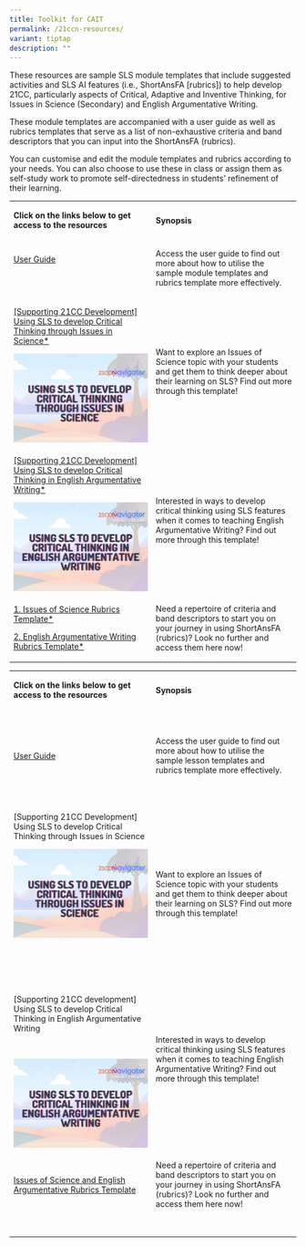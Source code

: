 ```yaml
---
title: Toolkit for CAIT
permalink: /21ccn-resources/
variant: tiptap
description: ""
---
```

<p>These resources are sample SLS module templates that include suggested
activities and SLS AI features (i.e., ShortAnsFA [rubrics]) to help develop
21CC, particularly aspects of Critical, Adaptive and Inventive Thinking,
for Issues in Science (Secondary) and English Argumentative Writing.</p>
<p></p>
<p>These module templates are accompanied with a user guide as well as rubrics
templates that serve as a list of non-exhaustive criteria and band descriptors
that you can input into the ShortAnsFA (rubrics).</p>
<p></p>
<p>You can customise and edit the module templates and rubrics according
to your needs. You can also choose to use these in class or assign them
as self-study work to promote self-directedness in students’ refinement
of their learning.</p>
<table style="minWidth: 50px">
<colgroup>
<col>
<col>
</colgroup>
<tbody>
<tr>
<td rowspan="1" colspan="1">
<p><strong>Click on the links below to get access to the resources</strong>
</p>
</td>
<td rowspan="1" colspan="1">
<p><strong>Synopsis</strong>
</p>
</td>
</tr>
<tr>
<td rowspan="1" colspan="1">
<p><a href="https://for.edu.sg/caitguide" rel="noopener noreferrer nofollow" target="_blank"><u>User Guide</u></a>
</p>
<p>&nbsp;</p>
</td>
<td rowspan="1" colspan="1">
<p>Access the user guide to find out more about how to utilise the sample
module templates and rubrics template more effectively.</p>
</td>
</tr>
<tr>
<td rowspan="1" colspan="1">
<p><a href="https://for.edu.sg/caitsls-sci" rel="noopener noreferrer nofollow" target="_blank"><u>[Supporting 21CC Development] Using SLS to develop Critical Thinking through Issues in Science*</u></a>
</p>
<div class="isomer-image-wrapper">
<img style="width: 100%" height="auto" width="100%" alt="" src="/images/Screenshot_2024_06_26_at_5_00_41_PM.png">
</div>
</td>
<td rowspan="1" colspan="1">
<p>Want to explore an Issues of Science topic with your students and get
them to think deeper about their learning on SLS? Find out more through
this template!</p>
</td>
</tr>
<tr>
<td rowspan="1" colspan="1">
<p><a href="https://for.edu.sg/caitsls-el" rel="noopener noreferrer nofollow" target="_blank"><u>[Supporting 21CC Development] Using SLS to develop Critical Thinking in English Argumentative Writing*</u></a>
</p>
<div class="isomer-image-wrapper">
<img style="width: 100%" height="auto" width="100%" alt="" src="/images/Screenshot_2024_06_26_at_5_11_04_PM.png">
</div>
</td>
<td rowspan="1" colspan="1">
<p>Interested in ways to develop critical thinking using SLS features when
it comes to teaching English Argumentative Writing? Find out more through
this template!</p>
</td>
</tr>
<tr>
<td rowspan="1" colspan="1">
<p><a href="https://for.edu.sg/caitrubrics-sci" rel="noopener noreferrer nofollow" target="_blank"><u>1. Issues of Science Rubrics Template*</u></a>
</p>
<p><a href="https://for.edu.sg/caitrubrics-el" rel="noopener noreferrer nofollow" target="_blank"><u>2. English Argumentative Writing Rubrics Template*</u></a>
</p>
</td>
<td rowspan="1" colspan="1">
<p>Need a repertoire of criteria and band descriptors to start you on your
journey in using ShortAnsFA (rubrics)? Look no further and access them
here now!</p>
</td>
</tr>
</tbody>
</table>
<table style="minWidth: 50px">
<colgroup>
<col>
<col>
</colgroup>
<tbody>
<tr>
<td rowspan="1" colspan="1">
<p><strong>Click on the links below to get access to the resources</strong>
</p>
<p>&nbsp;</p>
</td>
<td rowspan="1" colspan="1">
<p><strong>Synopsis</strong>
</p>
<p>&nbsp;</p>
</td>
</tr>
<tr>
<td rowspan="1" colspan="1">
<p><a href="https://drive.google.com/drive/folders/1EE33qcG-gazq3v69ee4hLLdITdfFhOIP?usp=drive_link" rel="noopener noreferrer nofollow" target="_blank">User Guide</a>
</p>
<p>&nbsp;</p>
</td>
<td rowspan="1" colspan="1">
<p>Access the user guide to find out more about how to utilise the sample
lesson templates and rubrics template more effectively.</p>
<p>&nbsp;</p>
</td>
</tr>
<tr>
<td rowspan="1" colspan="1">
<p>[Supporting 21CC Development] Using SLS to develop Critical Thinking through
Issues in Science</p>
<p></p>
<div class="isomer-image-wrapper">
<img style="width: 100%" height="auto" width="100%" alt="" src="/images/Screenshot_2024_06_26_at_5_00_41_PM.png">
</div>
<p>&nbsp;</p>
<p>&nbsp;</p>
</td>
<td rowspan="1" colspan="1">
<p>Want to explore an Issues of Science topic with your students and get
them to think deeper about their learning on SLS? Find out more through
this template!</p>
</td>
</tr>
<tr>
<td rowspan="1" colspan="1">
<p>[Supporting 21CC development] Using SLS to develop Critical Thinking in
English Argumentative Writing</p>
<p>&nbsp;</p>
<div class="isomer-image-wrapper">
<img style="width: 100%" height="auto" width="100%" alt="" src="/images/Screenshot_2024_06_26_at_5_11_04_PM.png">
</div>
</td>
<td rowspan="1" colspan="1">
<p>Interested in ways to develop critical thinking using SLS features when
it comes to teaching English Argumentative Writing? Find out more through
this template!</p>
<p>&nbsp;</p>
</td>
</tr>
<tr>
<td rowspan="1" colspan="1">
<p><a href="https://drive.google.com/drive/folders/1U4Ro3k06pwrqpOXtBZTfTJ2N1imC4cwY" rel="noopener noreferrer nofollow" target="_blank">Issues of Science and English Argumentative Rubrics Template</a>
</p>
<p>&nbsp;</p>
</td>
<td rowspan="1" colspan="1">
<p>Need a repertoire of criteria and band descriptors to start you on your
journey in using ShortAnsFA (rubrics)? Look no further and access them
here now!</p>
<p>&nbsp;</p>
</td>
</tr>
</tbody>
</table>
<p></p>